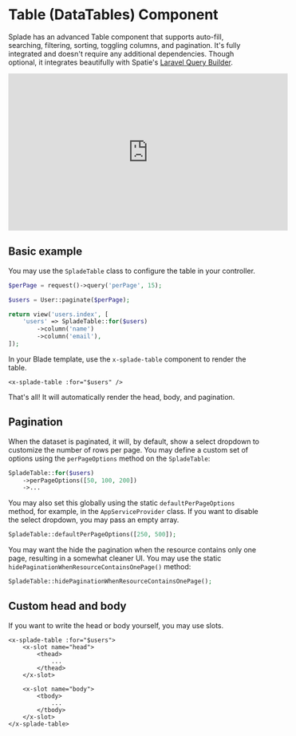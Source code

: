 # Table (DataTables) Component

Splade has an advanced Table component that supports auto-fill, searching, filtering, sorting, toggling columns, and pagination. It's fully integrated and doesn't require any additional dependencies. Though optional, it integrates beautifully with Spatie's [Laravel Query Builder](https://github.com/spatie/laravel-query-builder).

<iframe width="560" height="315" src="https://www.youtube-nocookie.com/embed/FPYNvO7GyoM?controls=1" title="YouTube video player" frameborder="0" allow="accelerometer; autoplay; clipboard-write; encrypted-media; gyroscope; picture-in-picture" allowfullscreen></iframe>

## Basic example

You may use the `SpladeTable` class to configure the table in your controller.

```php
$perPage = request()->query('perPage', 15);

$users = User::paginate($perPage);

return view('users.index', [
    'users' => SpladeTable::for($users)
        ->column('name')
        ->column('email'),
]);
```

In your Blade template, use the `x-splade-table` component to render the table.

```blade
<x-splade-table :for="$users" />
```

That's all! It will automatically render the head, body, and pagination.

## Pagination

When the dataset is paginated, it will, by default, show a select dropdown to customize the number of rows per page. You may define a custom set of options using the `perPageOptions` method on the `SpladeTable`:

```php
SpladeTable::for($users)
    ->perPageOptions([50, 100, 200])
    ->...
```

You may also set this globally using the static `defaultPerPageOptions` method, for example, in the `AppServiceProvider` class. If you want to disable the select dropdown, you may pass an empty array.

```php
SpladeTable::defaultPerPageOptions([250, 500]);
```

You may want the hide the pagination when the resource contains only one page, resulting in a somewhat cleaner UI. You may use the static `hidePaginationWhenResourceContainsOnePage()` method:

```php
SpladeTable::hidePaginationWhenResourceContainsOnePage();
```

## Custom head and body

If you want to write the head or body yourself, you may use slots.

```blade
<x-splade-table :for="$users">
    <x-slot name="head">
        <thead>
            ...
        </thead>
    </x-slot>

    <x-slot name="body">
        <tbody>
            ...
        </tbody>
    </x-slot>
</x-splade-table>
```

